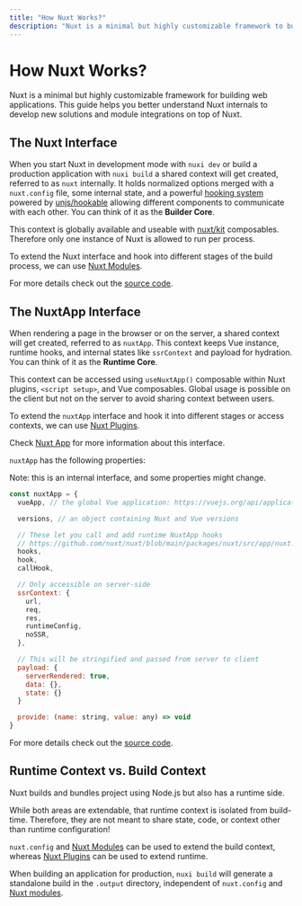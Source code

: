 ```yaml
---
title: "How Nuxt Works?"
description: "Nuxt is a minimal but highly customizable framework to build web applications."
---
```


# How Nuxt Works?

Nuxt is a minimal but highly customizable framework for building web applications. This guide helps you better understand Nuxt internals to develop new solutions and module integrations on top of Nuxt.

## The Nuxt Interface

When you start Nuxt in development mode with `nuxi dev` or build a production application with `nuxi build`
a shared context will get created, referred to as `nuxt` internally. It holds normalized options merged with a `nuxt.config` file,
some internal state, and a powerful [hooking system](/docs/api/advanced/hooks) powered by [unjs/hookable](https://github.com/unjs/hookable)
allowing different components to communicate with each other. You can think of it as the **Builder Core**.

This context is globally available and useable with [nuxt/kit](/docs/api/advanced/kit) composables.
Therefore only one instance of Nuxt is allowed to run per process.

To extend the Nuxt interface and hook into different stages of the build process, we can use [Nuxt Modules](/docs/guide/going-further/modules).

For more details check out the [source code](https://github.com/nuxt/nuxt/blob/main/packages/nuxt/src/core/nuxt.ts).

## The NuxtApp Interface

When rendering a page in the browser or on the server, a shared context will get created, referred to as `nuxtApp`.
This context keeps Vue instance, runtime hooks, and internal states like `ssrContext` and payload for hydration.
You can think of it as the **Runtime Core**.

This context can be accessed using `useNuxtApp()` composable within Nuxt plugins, `<script setup>`, and Vue composables.
Global usage is possible on the client but not on the server to avoid sharing context between users.

To extend the `nuxtApp` interface and hook it into different stages or access contexts, we can use [Nuxt Plugins](/docs/guide/directory-structure/plugins).

Check [Nuxt App](/docs/api/composables/use-nuxt-app) for more information about this interface.

`nuxtApp` has the following properties:

Note: this is an internal interface, and some properties might change.

```js
const nuxtApp = {
  vueApp, // the global Vue application: https://vuejs.org/api/application.html#application-api

  versions, // an object containing Nuxt and Vue versions

  // These let you call and add runtime NuxtApp hooks
  // https://github.com/nuxt/nuxt/blob/main/packages/nuxt/src/app/nuxt.ts#L18
  hooks,
  hook,
  callHook,

  // Only accessible on server-side
  ssrContext: {
    url,
    req,
    res,
    runtimeConfig,
    noSSR,
  },

  // This will be stringified and passed from server to client
  payload: {
    serverRendered: true,
    data: {},
    state: {}
  }

  provide: (name: string, value: any) => void
}
```

For more details check out the [source code](https://github.com/nuxt/nuxt/blob/main/packages/nuxt/src/app/nuxt.ts).

## Runtime Context vs. Build Context

Nuxt builds and bundles project using Node.js but also has a runtime side.

While both areas are extendable, that runtime context is isolated from build-time. Therefore, they are not meant to share state, code, or context other than runtime configuration!

`nuxt.config` and [Nuxt Modules](/docs/guide/going-further/modules) can be used to extend the build context, whereas [Nuxt Plugins](/docs/guide/directory-structure/plugins) can be used to extend runtime.

When building an application for production, `nuxi build` will generate a standalone build
 in the `.output` directory, independent of `nuxt.config` and [Nuxt modules](/docs/guide/going-further/modules).
